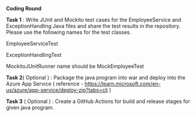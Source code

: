 **Coding Round**

**Task 1** : Write JUnit and Mockito test cases for the EmployeeService and ExceptionHandling Java files and share the test results in the repository. Please use the following names for the test classes.

EmployeeServiceTest

ExceptionHandlingTest

MockitoJUnitRunner name should be MockEmployeeTest


**Task 2**( Optional ) : Package the java program into war and deploy into the Azure App Service ( reference - https://learn.microsoft.com/en-us/azure/app-service/deploy-zip?tabs=cli ) 

**Task 3** ( Optional ) : Create a GitHub Actions for build and release stages for given java program. 
